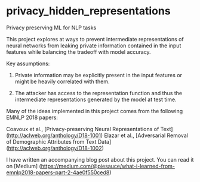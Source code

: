# privacy_hidden_representations
Privacy preserving ML for NLP tasks


This project explores at ways to prevent intermediate representations of neural networks from leaking private information contained in the input features while balancing the tradeoff with model accuracy. 

Key assumptions:
1. Private information may be explicitly present in the input features or might be heavily correlated with them.

2. The attacker has access to the representation function and thus the intermediate representations generated by the model at test time.

Many of the ideas implemented in this project comes from the following EMNLP 2018 papers:

Coavoux et al., [Privacy-preserving Neural Representations of Text] (http://aclweb.org/anthology/D18-1001)
Elazar et al., [Adversarial Removal of Demographic Attributes from Text Data] (http://aclweb.org/anthology/D18-1002)

I have written an accompanying blog post about this project. You can read it on [Medium] (https://medium.com/@piesauce/what-i-learned-from-emnlp2018-papers-part-2-4ae0f550ced8)



